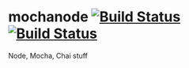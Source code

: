 # mochanode [![Build Status](https://travis-ci.org/megcunningham/mochanode.svg?branch=master)](https://travis-ci.org/megcunningham/mochanode)[![Build Status](https://travis-ci.org/megcunningham/mochanode.svg?branch=master)](https://travis-ci.org/megcunningham/mochanode)

Node, Mocha, Chai stuff
